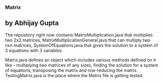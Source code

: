 ### Matrix
## by Abhijay Gupta

The repository right now contains MatrixMultiplication.java that multiplies two 2x2 matrices, MatrixMultiplicationGeneral.java that can multiply two nxn matrices, SystemOfEquations.java that gives the solution to a system of 3 equations with 3 variables.

Matrix.java defines an object which includes various methods defined on it like - multiplying two matrices of any sizes, finding the solution for a system of equations, transposing the matrix and row-reducing the matrix. TestingMatrix.java is the place where the Matrix file is getting tested.

